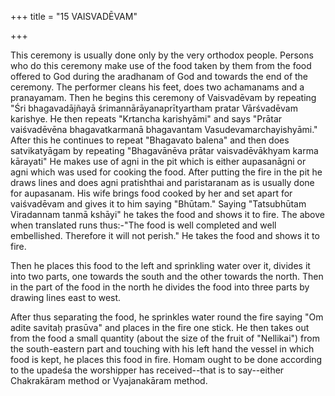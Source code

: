 +++
title = "15 VAISVADĒVAM"

+++

This ceremony is usually done only by the very orthodox people. Persons who do this ceremony make use of the food taken by them from the food offered to God during the aradhanam of God and towards the end of the ceremony. The performer cleans his feet, does two achamanams and a pranayamam. Then he begins this ceremony of Vaisvadēvam by repeating "Śri bhagavadājñayā śrimannārāyanaprītyartham pratar Vārśvadēvam karishye. He then repeats "Krtancha karishyāmi" and says "Prātar vaiśvadēvēna bhagavatkarmanā bhagavantam Vasudevamarchayishyāmi." After this he continues to repeat "Bhagavato balena" and then does satvikatyāgam by repeating "Bhagavānēva prātar vaisvadēvākhyam karma kārayati" He makes use of agni in the pit which is either aupasanāgni or agni which was used for cooking the food. After putting the fire in the pit he draws lines and does agni pratishthai and paristaranam as is usually done for aupasanam. His wife brings food cooked by her and set apart for vaiśvadēvam and gives it to him saying "Bhūtam." Saying "Tatsubhūtam Viradannam tanmā kshāyi" he takes the food and shows it to fire. The above when translated runs thus:-"The food is well completed and well embellished. Therefore it will not perish." He takes the food and shows it to fire.

Then he places this food to the left and sprinkling water over it, divides it into two parts, one towards the south and the other towards the north. Then in the part of the food in the north he divides the food into three parts by drawing lines east to west.

After thus separating the food, he sprinkles water round the fire saying "Om adite savitaḥ prasūva" and places in the fire one stick. He then takes out from the food a small quantity (about the size of the fruit of "Nellikai") from the south-eastern part and touching with his left hand the vessel in which food is kept, he places this food in fire. Homam ought to be done according to the upadeśa the worshipper has received--that is to say--either Chakrakāram method or Vyajanakāram method.
